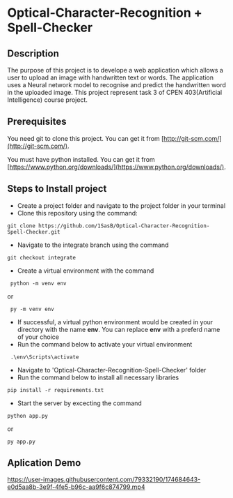 # Optical-Character-Recognition + Spell-Checker

## Description
The purpose of this project is to develope a web application which allows a user to upload an image with handwritten text or words.  The application uses a Neural network model to recognise and predict the handwritten word in the uploaded image. This project represent task 3 of CPEN 403(Artificial Intelligence) course project.

## Prerequisites
You need git to clone this project. You can get it from [http://git-scm.com/](http://git-scm.com/).

You must have python installed. 
You can get it from [https://www.python.org/downloads/](https://www.python.org/downloads/). 


## Steps to Install project

* Create a project folder and navigate to the project folder in your terminal
* Clone this repository using the command:
```
git clone https://github.com/1SasB/Optical-Character-Recognition-Spell-Checker.git
```
* Navigate to the integrate branch using the command
```
git checkout integrate
```
* Create a virtual environment with the command 
```
 python -m venv env 
```
or
```
 py -m venv env 
```
* If successful, a virtual python environment would be created in your directory with the name **env**. You can replace **env** with a preferd name of your choice
* Run the command below to activate your virtual environment
```
 .\env\Scripts\activate
```
* Navigate to 'Optical-Character-Recognition-Spell-Checker' folder
* Run the command below to install all necessary libraries
```
pip install -r requirements.txt
```
* Start the server by excecting the command
```
python app.py
```
or
```
py app.py
```

## Aplication Demo

https://user-images.githubusercontent.com/79332190/174684643-e0d5aa8b-3e9f-4fe5-b96c-aa9f6c874799.mp4


